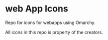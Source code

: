 # web App Icons
Repo for icons for webapps using Omarchy. 

All icons in this repo is property of the creators.
